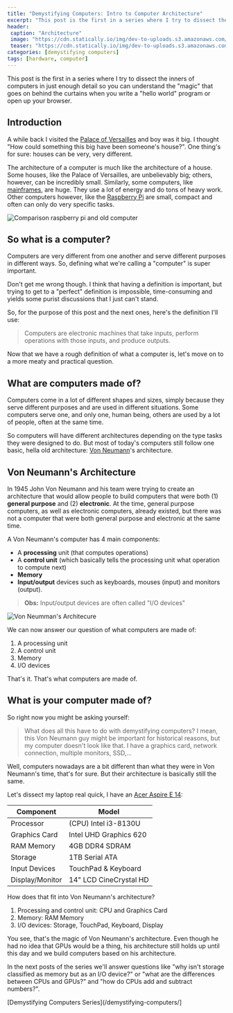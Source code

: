 ```yaml
---
title: "Demystifying Computers: Intro to Computer Architecture"
excerpt: "This post is the first in a series where I try to dissect the inners of computers in just enough detail so you can understand the "magic" that goes on behind the curtains when you write a "hello world" program or open up your browser."
header:
 caption: "Architecture"
 image: "https://cdn.statically.io/img/dev-to-uploads.s3.amazonaws.com/i/ad6xwyk6nsy8zrnqqgt6.jpg?w=740px"
 teaser: "https://cdn.statically.io/img/dev-to-uploads.s3.amazonaws.com/i/ad6xwyk6nsy8zrnqqgt6.jpg?w=460px"
categories: [demystifying computers]
tags: [hardware, computer]
---
```

This post is the first in a series where I try to dissect the inners of computers in just enough detail so you can understand the "magic" that goes on behind the curtains when you write a "hello world" program or open up your browser.

## Introduction
A while back I visited the [Palace of Versailles](http://en.chateauversailles.fr/) and boy was it big. I thought "How could something this big have been someone's house?". One thing's for sure: houses can be very, very different.

The architecture of a computer is much like the architecture of a house. Some houses, like the Palace of Versailles, are unbelievably big; others, however, can be incredibly small. Similarly, some computers, like [mainframes](https://en.wikipedia.org/wiki/Mainframe_computer), are huge. They use a lot of energy and do tons of heavy work. Other computers however, like the [Raspberry Pi](https://raspberrypi.org/) are small, compact and often can only do very specific tasks.

![Comparison raspberry pi and old computer](https://c1.staticflickr.com/1/613/23316947311_d3f751f800_o.png)

## So what is a computer?
Computers are very different from one another and serve different purposes in different ways. So, defining what we're calling a "computer" is super important.

Don't get me wrong though. I think that having a definition is important, but trying to get to a "perfect" definition is impossible, time-consuming and yields some purist discussions that I just can't stand.

So, for the purpose of this post and the next ones, here's the definition I'll use:

> Computers are electronic machines that take inputs, perform operations with those inputs, and produce outputs.

Now that we have a rough definition of what a computer is, let's move on to a more meaty and practical question.

## What are computers made of?
Computers come in a lot of different shapes and sizes, simply because they serve different purposes and are used in different situations. Some computers serve one, and only one, human being, others are used by a lot of people, often at the same time.

So computers will have different architectures depending on the type tasks they were designed to do. But most of today's computers still follow one basic, hella old architecture: [Von Neumann](https://en.wikipedia.org/wiki/John_von_Neumann)'s architecture.

## Von Neumann's Architecture
In 1945 John Von Neumann and his team were trying to create an architecture that would allow people to build computers that were both (1) **general purpose** and (2) **electronic**. At the time, general purpose computers, as well as electronic computers, already existed, but there was not a computer that were both general purpose and electronic at the same time.

A Von Neumann's computer has 4 main components:

- A **processing** unit (that computes operations)
- A **control unit** (which basically tells the processing unit what operation to compute next)
- **Memory**
- **Input/output** devices such as keyboards, mouses (input) and monitors (output).
> **Obs:** Input/output devices are often called "I/O devices"

![Von Neumman's Architecure](https://i0.wp.com/semiengineering.com/wp-content/uploads/2018/09/Screen-Shot-2017-04-26-at-1.08.57-PM.png)

We can now answer our question of what computers are made of:

1. A processing unit
2. A control unit
3. Memory
4. I/O devices

That's it. That's what computers are made of.

## What is your computer made of?
So right now you might be asking yourself:

> What does all this have to do with demystifying computers? I mean, this Von Neumann guy might be important for historical reasons, but my computer doesn't look like that. I have a graphics card, network connection, multiple monitors, SSD,...

Well, computers nowadays are a bit different than what they were in Von Neumann's time, that's for sure. But their architecture is basically still the same.

Let's dissect my laptop real quick, I have an [Acer Aspire E 14](https://www.acer.com/ac/en/MY/content/model/NX.GWTSM.002):

Component|Model
---|---
Processor|(CPU)	Intel i3-8130U
Graphics Card|	Intel UHD Graphics 620
RAM Memory	|4GB DDR4 SDRAM
Storage|1TB Serial ATA
Input Devices|	TouchPad & Keyboard
Display/Monitor	|14" LCD CineCrystal HD

How does that fit into Von Neumann's architecture?

1. Processing and control unit: CPU and Graphics Card
2. Memory: RAM Memory
3. I/O devices: Storage, TouchPad, Keyboard, Display

You see, that's the magic of Von Neumann's architecture. Even though he had no idea that GPUs would be a thing, his architecture still holds up until this day and we build computers based on his architecture.

In the next posts of the series we'll answer questions like "why isn't storage classified as memory but as an I/O device?" or "what are the differences between CPUs and GPUs?" and "how do CPUs add and subtract numbers?".

[Demystifying Computers Series](/demystifying-computers/]
